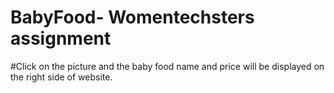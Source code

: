 # BabyFood- Womentechsters assignment

#Click on the picture and the baby food name and price will be displayed on the right side of website.
